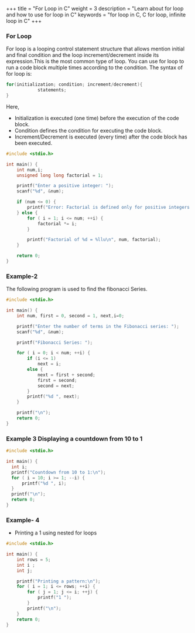 +++ title = "For Loop in C" weight = 3 description = "Learn about for loop and how to use for loop in C" keywords = "for loop in C, C for loop, infinite loop in C" +++

### For Loop
For loop is a looping control statement structure that allows mention initial and final condition and the loop increment/decrement inside its expression.This is the most common type of loop. You can use for loop to run a code block multiple times according to the condition.
The syntax of for loop is:
```c
for(initialization; condition; increment/decrement){
            statements;
}
```
Here,
- Initialization is executed (one time) before the execution of the code block.
- Condition defines the condition for executing the code block.
- Increment/Decrement is executed (every time) after the code block has been executed.
```c
#include <stdio.h>

int main() {
    int num,i;
    unsigned long long factorial = 1;

    printf("Enter a positive integer: ");
    scanf("%d", &num);

    if (num <= 0) {
        printf("Error: Factorial is defined only for positive integers.\n");
    } else {
        for ( i = 1; i <= num; ++i) {
            factorial *= i;
        }

        printf("Factorial of %d = %llu\n", num, factorial);
    }

    return 0;
}
```
### Example-2
The following program is used to find the fibonacci Series. 
```c
#include <stdio.h>

int main() {
    int num, first = 0, second = 1, next,i=0;

    printf("Enter the number of terms in the Fibonacci series: ");
    scanf("%d", &num);

    printf("Fibonacci Series: ");

    for ( i = 0; i < num; ++i) {
        if (i <= 1)
            next = i;
        else {
            next = first + second;
            first = second;
            second = next;
        }
        printf("%d ", next);
    }

    printf("\n");
    return 0;
}
```
### Example 3  Displaying a countdown from 10 to 1
  ```c
  #include <stdio.h>

int main() {
    int i;
    printf("Countdown from 10 to 1:\n");
    for ( i = 10; i >= 1; --i) {
        printf("%d ", i);
    }
    printf("\n");
    return 0;
}
```
### Example- 4
- Printing a 1 using nested for loops
```c
#include <stdio.h>

int main() {
    int rows = 5;
    int i ; 
	int j;

    printf("Printing a pattern:\n");
    for ( i = 1; i <= rows; ++i) {
        for ( j = 1; j <= i; ++j) {
            printf("1 ");
        }
        printf("\n");
    }
    return 0;
}
```

